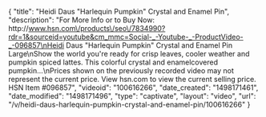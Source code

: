 {
    "title": "Heidi Daus \"Harlequin Pumpkin\" Crystal and Enamel Pin",
    "description": "For More Info or to Buy Now: http:\/\/www.hsn.com\/products\/seo\/7834990?rdr=1&sourceid=youtube&cm_mmc=Social-_-Youtube-_-ProductVideo-_-096857\nHeidi Daus \"Harlequin Pumpkin\" Crystal and Enamel Pin  Large\nShow the world you're ready for crisp leaves, cooler weather and pumpkin spiced lattes. This colorful crystal and enamelcovered pumpkin...\nPrices shown on the previously recorded video may not represent the current price.  View hsn.com to view the current selling price. HSN Item #096857",
    "videoid": "100616266",
    "date_created": "1498171461",
    "date_modified": "1498171496",
    "type": "captivate",
    "layout": "video",
    "url": "\/v\/heidi-daus-harlequin-pumpkin-crystal-and-enamel-pin\/100616266"
}